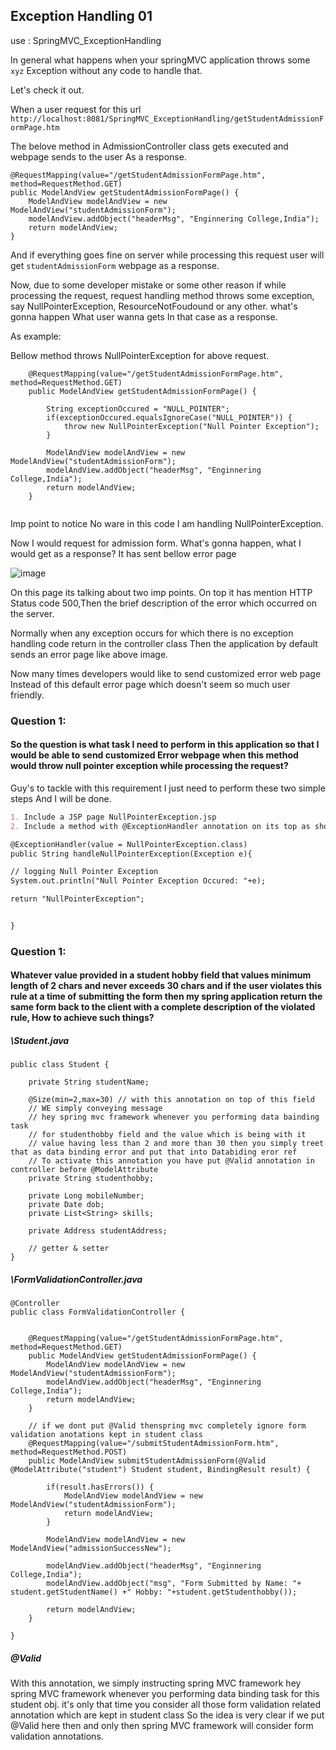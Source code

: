 ## Exception Handling 01

use : SpringMVC_ExceptionHandling

In general what happens when your springMVC application throws some ```xyz``` Exception without any code to handle that.

Let's check it out.

When a user request for this url ```http://localhost:8081/SpringMVC_ExceptionHandling/getStudentAdmissionFormPage.htm```

The belove method in AdmissionController class gets executed and webpage sends to the user As a response.

```
@RequestMapping(value="/getStudentAdmissionFormPage.htm", method=RequestMethod.GET)
public ModelAndView getStudentAdmissionFormPage() {
	ModelAndView modelAndView = new ModelAndView("studentAdmissionForm");
	modelAndView.addObject("headerMsg", "Enginnering College,India");
	return modelAndView;
}
```
And if everything goes fine on server while processing this request user will get `studentAdmissionForm` webpage as a response.

Now, due to some developer mistake or some other reason if while processing the request, request handling method throws some exception, say NullPointerException, ResourceNotFoudound or any other. what's gonna happen What user wanna gets In that case as a response.

As example: 

Bellow method throws NullPointerException for above request.

```
	@RequestMapping(value="/getStudentAdmissionFormPage.htm", method=RequestMethod.GET)
	public ModelAndView getStudentAdmissionFormPage() {
		
		String exceptionOccured = "NULL_POINTER";
		if(exceptionOccured.equalsIgnoreCase("NULL_POINTER")) {
			throw new NullPointerException("Null Pointer Exception");
		}
		
		ModelAndView modelAndView = new ModelAndView("studentAdmissionForm");
		modelAndView.addObject("headerMsg", "Enginnering College,India");
		return modelAndView;
	}
	 
```

Imp point to notice No ware in this code I am handling NullPointerException.

Now I would request for admission form.
What's gonna happen, what I would get as a response?
It has sent bellow error page

![image](https://user-images.githubusercontent.com/35020560/57191396-b82d1e00-6f42-11e9-8c35-76181911bdd0.png)


On this page its talking about two imp points.
On top it has mention HTTP Status code 500,Then the brief description of the error which occurred on the server.

Normally when any exception occurs for which there is no exception handling code return in the controller class Then the application by default sends an error page like above image.

Now many times developers would like to send customized error web page Instead of this default error page which doesn't seem so much user friendly.

### Question 1: 

#### So the question is what task I need to perform in this application so that I would be able to send customized Error webpage when this method would throw null pointer exception while processing the request?

Guy's to tackle with this requirement I just need to perform these two simple steps And I will be done.


```markdown
1. Include a JSP page NullPointerException.jsp
2. Include a method with @ExceptionHandler annotation on its top as shown below:

@ExceptionHandler(value = NullPointerException.class)
public String handleNullPointerException(Exception e){

// logging Null Pointer Exception
System.out.println("Null Pointer Exception Occured: "+e);

return "NullPointerException";


}

```


### Question 1: 
#### Whatever value provided in a student hobby field that values minimum length of 2 chars and never exceeds 30 chars and if the user violates this rule at a time of submitting the form then my spring application return the same form back to the client with a complete description of the violated rule, How to achieve such things?

##### \Student.java
```
public class Student {

	private String studentName;
	
	@Size(min=2,max=30) // with this annotation on top of this field 
	// WE simply conveying message 
	// hey spring mvc framework whenever you performing data bainding task
	// for studenthobby field and the value which is being with it 
	// value having less than 2 and more than 30 then you simply treet that as data binding error and put that into Databiding eror ref
	// To activate this annotation you have put @Valid annotation in controller before @ModelAttribute
	private String studenthobby;
	
	private Long mobileNumber;
	private Date dob;
	private List<String> skills;
	
	private Address studentAddress;
	
	// getter & setter
}
```
##### \FormValidationController.java
```
@Controller
public class FormValidationController {
	
	
	@RequestMapping(value="/getStudentAdmissionFormPage.htm", method=RequestMethod.GET)
	public ModelAndView getStudentAdmissionFormPage() {
		ModelAndView modelAndView = new ModelAndView("studentAdmissionForm");
		modelAndView.addObject("headerMsg", "Enginnering College,India");
		return modelAndView;
	}
	
	// if we dont put @Valid thenspring mvc completely ignore form validation anotations kept in student class
	@RequestMapping(value="/submitStudentAdmissionForm.htm", method=RequestMethod.POST)
	public ModelAndView submitStudentAdmissionForm(@Valid @ModelAttribute("student") Student student, BindingResult result) {
		
		if(result.hasErrors()) {
			ModelAndView modelAndView = new ModelAndView("studentAdmissionForm");
			return modelAndView;
		}
		
		ModelAndView modelAndView = new ModelAndView("admissionSuccessNew");
		
		modelAndView.addObject("headerMsg", "Enginnering College,India");
		modelAndView.addObject("msg", "Form Submitted by Name: "+ student.getStudentName() +" Hobby: "+student.getStudenthobby());
		
		return modelAndView;
	}

}

```
##### @Valid 
With this annotation, we simply instructing spring MVC framework hey spring MVC framework whenever you performing data binding task for this student obj. it's only that time you consider all those form validation related annotation which are kept in student class So the idea is very clear if we put @Valid here then and only then spring MVC framework will consider form validation annotations.
